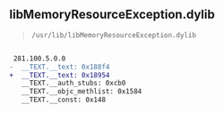 ## libMemoryResourceException.dylib

> `/usr/lib/libMemoryResourceException.dylib`

```diff

 281.100.5.0.0
-  __TEXT.__text: 0x188f4
+  __TEXT.__text: 0x18954
   __TEXT.__auth_stubs: 0xcb0
   __TEXT.__objc_methlist: 0x1584
   __TEXT.__const: 0x148

```
